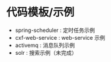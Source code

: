 # 代码模板/示例

* spring-scheduler : 定时任务示例
* cxf-web-service : web-service 示例
* activemq : 消息队列示例
* solr : 搜索示例（未完成）
